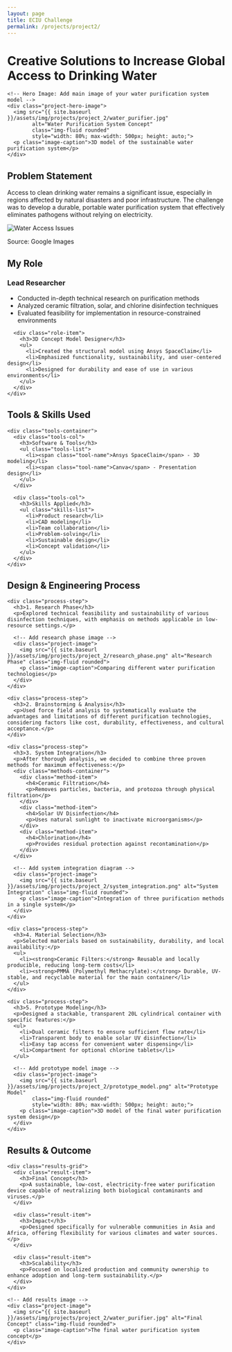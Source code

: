 ```yaml
---
layout: page
title: ECIU Challenge
permalink: /projects/project2/
---
```


<div class="project-container">
  <div class="project-header">
    <h1>Creative Solutions to Increase Global Access to Drinking Water</h1>
    
    <!-- Hero Image: Add main image of your water purification system model -->
    <div class="project-hero-image">
      <img src="{{ site.baseurl }}/assets/img/projects/project_2/water_purifier.jpg"
            alt="Water Purification System Concept" 
            class="img-fluid rounded" 
            style="width: 80%; max-width: 500px; height: auto;">
      <p class="image-caption">3D model of the sustainable water purification system</p>
    </div>
  </div>

  <div class="project-section">
    <h2>Problem Statement</h2>
    <p>Access to clean drinking water remains a significant issue, especially in regions affected by natural disasters and poor infrastructure. The challenge was to develop a durable, portable water purification system that effectively eliminates pathogens without relying on electricity.</p>
    <div class="project-image">
      <img src="{{ site.baseurl }}/assets/img/projects/project_2/water_access_problem.jpg" alt="Water Access Issues" class="img-fluid rounded">
      <p class="image-caption"> Source: Google Images</p>
    </div>
  </div>

  <div class="project-section">
    <h2>My Role</h2>
    <div class="role-container">
      <div class="role-item">
        <h3>Lead Researcher</h3>
        <ul>
          <li>Conducted in-depth technical research on purification methods</li>
          <li>Analyzed ceramic filtration, solar, and chlorine disinfection techniques</li>
          <li>Evaluated feasibility for implementation in resource-constrained environments</li>
        </ul>
      </div>
      
      <div class="role-item">
        <h3>3D Concept Model Designer</h3>
        <ul>
          <li>Created the structural model using Ansys SpaceClaim</li>
          <li>Emphasized functionality, sustainability, and user-centered design</li>
          <li>Designed for durability and ease of use in various environments</li>
        </ul>
      </div>
    </div>
  </div>

  <div class="project-section">
    <h2>Tools & Skills Used</h2>
    
    <div class="tools-container">
      <div class="tools-col">
        <h3>Software & Tools</h3>
        <ul class="tools-list">
          <li><span class="tool-name">Ansys SpaceClaim</span> - 3D modeling</li>
          <li><span class="tool-name">Canva</span> - Presentation design</li>
        </ul>
      </div>
      
      <div class="tools-col">
        <h3>Skills Applied</h3>
        <ul class="skills-list">
          <li>Product research</li>
          <li>CAD modeling</li>
          <li>Team collaboration</li>
          <li>Problem-solving</li>
          <li>Sustainable design</li>
          <li>Concept validation</li>
        </ul>
      </div>
    </div>
    

  <div class="project-section">
    <h2>Design & Engineering Process</h2>
    
    <div class="process-step">
      <h3>1. Research Phase</h3>
      <p>Explored technical feasibility and sustainability of various disinfection techniques, with emphasis on methods applicable in low-resource settings.</p>
      
      <!-- Add research phase image -->
      <div class="project-image">
        <img src="{{ site.baseurl }}/assets/img/projects/project_2/research_phase.png" alt="Research Phase" class="img-fluid rounded">
        <p class="image-caption">Comparing different water purification technologies</p>
      </div>
    </div>
    
    <div class="process-step">
      <h3>2. Brainstorming & Analysis</h3>
      <p>Used force field analysis to systematically evaluate the advantages and limitations of different purification technologies, considering factors like cost, durability, effectiveness, and cultural acceptance.</p>
    </div>
    
    <div class="process-step">
      <h3>3. System Integration</h3>
      <p>After thorough analysis, we decided to combine three proven methods for maximum effectiveness:</p>
      <div class="methods-container">
        <div class="method-item">
          <h4>Ceramic Filtration</h4>
          <p>Removes particles, bacteria, and protozoa through physical filtration</p>
        </div>
        <div class="method-item">
          <h4>Solar UV Disinfection</h4>
          <p>Uses natural sunlight to inactivate microorganisms</p>
        </div>
        <div class="method-item">
          <h4>Chlorination</h4>
          <p>Provides residual protection against recontamination</p>
        </div>
      </div>
      
      <!-- Add system integration diagram -->
      <div class="project-image">
        <img src="{{ site.baseurl }}/assets/img/projects/project_2/system_integration.png" alt="System Integration" class="img-fluid rounded">
        <p class="image-caption">Integration of three purification methods in a single system</p>
      </div>
    </div>
    
    <div class="process-step">
      <h3>4. Material Selection</h3>
      <p>Selected materials based on sustainability, durability, and local availability:</p>
      <ul>
        <li><strong>Ceramic Filters:</strong> Reusable and locally producible, reducing long-term costs</li>
        <li><strong>PMMA (Polymethyl Methacrylate):</strong> Durable, UV-stable, and recyclable material for the main container</li>
      </ul>
    </div>
    
    <div class="process-step">
      <h3>5. Prototype Modeling</h3>
      <p>Designed a stackable, transparent 20L cylindrical container with specific features:</p>
      <ul>
        <li>Dual ceramic filters to ensure sufficient flow rate</li>
        <li>Transparent body to enable solar UV disinfection</li>
        <li>Easy tap access for convenient water dispensing</li>
        <li>Compartment for optional chlorine tablets</li>
      </ul>
      
      <!-- Add prototype model image -->
      <div class="project-image">
        <img src="{{ site.baseurl }}/assets/img/projects/project_2/prototype_model.png" alt="Prototype Model" 
            class="img-fluid rounded" 
            style="width: 80%; max-width: 500px; height: auto;">
        <p class="image-caption">3D model of the final water purification system design</p>
      </div>
    </div>

  <div class="project-section">
    <h2>Results & Outcome</h2>
    
    <div class="results-grid">
      <div class="result-item">
        <h3>Final Concept</h3>
        <p>A sustainable, low-cost, electricity-free water purification device capable of neutralizing both biological contaminants and viruses.</p>
      </div>
      
      <div class="result-item">
        <h3>Impact</h3>
        <p>Designed specifically for vulnerable communities in Asia and Africa, offering flexibility for various climates and water sources.</p>
      </div>
      
      <div class="result-item">
        <h3>Scalability</h3>
        <p>Focused on localized production and community ownership to enhance adoption and long-term sustainability.</p>
      </div>
    </div>
    
    <!-- Add results image -->
    <div class="project-image">
      <img src="{{ site.baseurl }}/assets/img/projects/project_2/water_purifier.jpg" alt="Final Concept" class="img-fluid rounded">
      <p class="image-caption">The final water purification system concept</p>
    </div>
  </div>
</div>